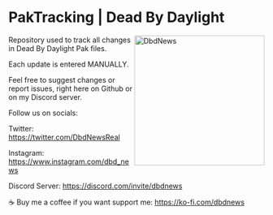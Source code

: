 # PakTracking | Dead By Daylight
<img src="https://i.imgur.com/JeL3xbq.jpg" align="right" alt="DbdNews" width="256" height="256">

Repository used to track all changes in Dead By Daylight Pak files.

Each update is entered MANUALLY.

Feel free to suggest changes or report issues, right here on Github or on my Discord server.

Follow us on socials:

Twitter: https://twitter.com/DbdNewsReal

Instagram: https://www.instagram.com/dbd_news

Discord Server: https://discord.com/invite/dbdnews

☕ Buy me a coffee if you want support me:
https://ko-fi.com/dbdnews